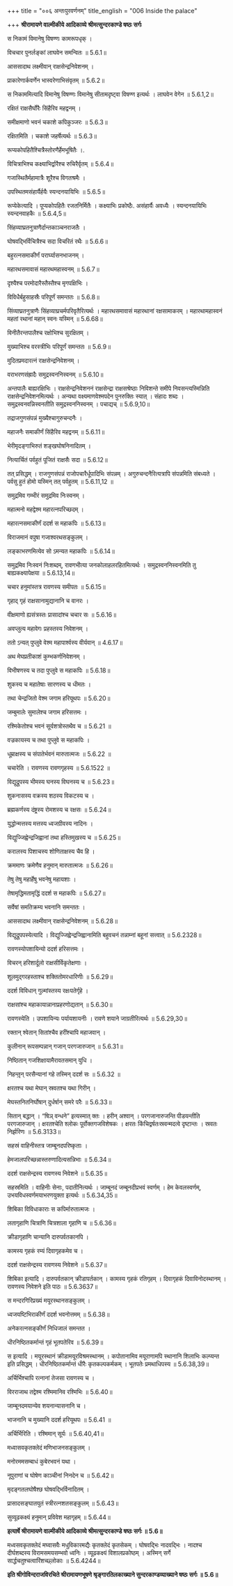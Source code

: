 +++
title = "००६ अन्तःपुरवर्णनम्"
title_english = "006 Inside the palace"

+++
**श्रीरामायणे वाल्मीकीये आदिकाव्ये श्रीमत्सुन्दरकाण्डे षष्ठः सर्गः**

स निकामं विमानेषु विषण्णः कामरूपधृक् ।

विचचार पुनर्लङ्कां लाघवेन समन्वितः ॥ 5.6.1॥

आससादाथ लक्ष्मीवान् राक्षसेन्द्रनिवेशनम् ।

प्राकारेणार्कवर्णेन भास्वरेणाभिसंवृतम् ॥ 5.6.2॥

स निकाममित्यादि विमानेषु विषण्णः विमानेषु सीतामदृष्ट्वा विषण्ण इत्यर्थः । लाघवेन वेगेन ॥ 5.6.1,2॥

रक्षितं राक्षसैर्घोरैः सिंहैरिव महद्वनम् ।

समीक्षमाणो भवनं चकाशे कपिकुञ्जरः ॥ 5.6.3॥

रक्षितमिति । चकाशे जहर्षेत्यर्थः ॥ 5.6.3॥

रूप्यकोपहितैश्चित्रैस्तोरणैर्हेमभूषितैः ।.

विचित्राभिश्च कक्ष्याभिर्द्वारैश्च रुचिरैर्वृतम् ॥ 5.6.4॥

गजास्थितैर्महामात्रैः शूरैश्च विगतश्रमैः ।

उपस्थितमसंहार्यैर्हयैः स्यन्दनयायिभिः ॥ 5.6.5॥

रूप्येकेत्यादि । पूप्यकोपहितैः रजतनिर्मितैः । कक्ष्याभिः प्रकोष्ठैः. असंहार्यैः अवध्यैः । स्यन्दनयायिभिः स्यन्दनवाहकैः ॥ 5.6.4,5॥

सिंहव्याघ्रतनुत्राणैर्दान्तकाञ्चनराजतैः ।

घोषवद्भिर्विचित्रैश्च सदा विचरितं रथैः ॥ 5.6.6॥

बहुरत्नसमाकीर्णं परार्घ्यासनभाजनम् ।

महारथसमावासं महारथमहास्वनम् ॥ 5.6.7॥

दृश्यैश्च परमोदारैस्तैस्तैश्च मृगपक्षिभिः ।

विविधैर्बहुसाहस्रैः परिपूर्णं समन्ततः ॥ 5.6.8॥

सिंव्याघ्रतनुत्राणैः सिंहव्याघ्रचर्मपरिवृतैरित्यर्थः । महारथसमावासं महारथानां रक्षसामाकरम् । महारथामहास्वनं महतां रथानां महान् स्वनः यस्मिन् ॥ 5.6.68॥

विनीतैरन्तपालैश्च रक्षोभिश्च सुरक्षितम् ।

मुख्याभिश्च वरस्त्रीभिः परिपूर्णं समन्ततः ॥ 5.6.9॥

मुदितप्रमदारत्नं राक्षसेन्द्रनिवेशनम् ।

वराभरणसंह्रादैः समुद्रस्वननिस्वनम् ॥ 5.6.10॥

अन्तपालैः बाह्यरक्षिभिः । राक्षसेन्द्रनिवेशननं राक्षसेन्द्रा राक्षसश्रेष्ठाः निविशन्ते समीपे निवसन्त्यस्मिन्निति राक्षसेन्द्रनिवेशनमित्यर्थः । अन्यथा वक्ष्यमाणवेश्मपदेन पुनरुक्तिः स्यात् । संहादः शब्दः । समुद्रस्वनवन्निस्वनतीति समुद्रस्वननिस्वनम् । पचाद्यच् ॥ 5.6.9,10॥

तद्राजगुणसंपन्नं मुख्यैश्चागुरुचन्दनैः ।

महाजनैः समाकीर्णं सिंहैरिव महद्वनम् ॥ 5.6.11॥

भेरीमृदङ्गाभिरुतं शङ्खघोषनिनादितम् ।

नित्यार्चितं पर्वहुतं पूजितं राक्षसैः सदा ॥ 5.6.12॥

तत् प्रसिद्धम् । राजगुणसंपन्नं राजोपचारैर्धूपादिभिः संपन्नम् । अगुरुचन्दनैरित्यत्रापि संपन्नमिति संबध्यते । पर्वसु हुतं होमो यस्मिन् तत् पर्वहुतम् ॥ 5.6.11,12 ॥

समुद्रमिव गम्भीरं समुद्रमिव निःस्वनम् ।

महात्मनो महद्वेश्म महारत्नपरिच्छदम् ।

महारत्नसमाकीर्णं ददर्श स महाकपिः ॥ 5.6.13॥

विराजमानं वपुषा गजाश्वरथसङ्कुलम् ।

लङ्काभरणमित्येव सो ऽमन्यत महाकपिः ॥ 5.6.14॥

समुद्रमिव निःस्वनं निःशब्दम्, रावणभीत्या जनकोलाहलरहितमित्यर्थः । समुद्रस्वननिस्वनमिति तु बाह्यकक्ष्यापेक्षया ॥ 5.6.13,14॥

चचार हनुमांस्तत्र रावणस्य समीपतः ॥ 5.6.15॥

गृहाद् गृहं राक्षसानामुद्यानानि च वानरः ।

वीक्षमाणो ह्यसंत्रस्तः प्रासादांश्च चचार सः ॥ 5.6.16॥

अवप्लुत्य महावेगः प्रहस्तस्य निवेशनम् ।

ततो ऽन्यत् पुप्लुवे वेश्म महापार्श्वस्य वीर्यवान् ॥ 4.6.17॥

अथ मेघप्रतीकाशं कुम्भकर्णनिवेशनम् ।

विभीषणस्य च तदा पुप्लुवे स महाकपिः ॥ 5.6.18॥

शुकस्य च महातेषाः सारणस्य च धीमतः ।

तथा चेन्द्रजितो वेश्म जगाम हरियूथपः ॥ 5.6.20॥

जम्बुमालेः सुमालेश्च जगाम हरिसत्तमः ।

रश्मिकेतोश्च भवनं सूर्यशत्रोस्तथैव च ॥ 5.6.21 ॥

वज्रकायस्य च तथा पुप्लुवे स महाकपिः ।

धूम्राक्षस्य च संपातेर्भवनं मारुतात्मजः ॥ 5.6.22 ॥

चचारेति । रावणस्य रावणगृहस्य ॥ 5.6.1522 ॥

विद्युद्रूपस्य भीमस्य घनस्य विघनस्य च ॥ 5.6.23॥

शुकनासस्य वक्रस्य शठस्य विकटस्य च ।

ब्रह्मकर्णस्य दंष्ट्रस्य रोमशस्य च रक्षसः ॥ 5.6.24॥

युद्धोन्मत्तस्य मत्तस्य ध्वजग्रीवस्य नादिनः ।

विद्युज्जिह्वेन्द्रजिह्वानां तथा हस्तिमुखस्य च ॥ 5.6.25॥

करालस्य पिशाचस्य शोणिताक्षस्य चैव हि ।

क्रममाणः क्रमेणैव हनुमान् मारुतात्मजः ॥ 5.6.26॥

तेषु तेषु महार्हेषु भवनेषु महायशाः ।

तेषामृद्धिमतामृद्धिं ददर्श स महाकपिः ॥ 5.6.27॥

सर्वेषां समतिक्रम्य भवनानि समन्ततः ।

आससादाथ लक्ष्मीवान् राक्षसेन्द्रनिवेशनम् ॥ 5.6.28॥

विद्युद्रूपपस्येत्यादि । विद्युज्जिह्वेन्द्रजिह्वानामिति बहुवचनं तन्नाम्नां बहूनां सत्त्वात् ॥ 5.6.2328॥

रावणस्योपशायिन्यो ददर्श हरिसत्तमः ।

विचरन् हरिशार्दूलो राक्षसीर्विकृतेक्षणाः ।

शूलमुद्गरहस्ताश्च शक्तितोमरधारिणीः ॥ 5.6.29॥

ददर्श विविधान् गुल्मांस्तस्य रक्षःपतेर्गृहे ।

राक्षसांश्च महाकायान्नानाप्रहरणोद्यतान् ॥ 5.6.30॥

रावणस्येति । उपशायिन्यः पर्यायशायनीः । रावणे शयाने जाग्रतीरित्यर्थः ॥ 5.6.29,30॥

रक्तान् श्वेतान् सितांश्चैव हरींश्चापि महाजवान् ।

कुलीनान् रूपसम्पन्नान् गजान् परगजारुजान् ॥ 5.6.31॥

निष्ठितान् गजशिक्षायामैरावतसमान् युधि ।

निहन्तृ़न् परसैन्यानां गहे तस्मिन् ददर्श सः ॥ 5.6.32 ॥

क्षरतश्च यथा मेघान् स्रवतश्च यथा गिरीन् ।

मेघस्तनितनिर्घोषान् दुर्धर्षान् समरे परैः ॥ 5.6.33॥

सितान् बद्धान् । “षिञ् वन्धने” इत्यस्मात् क्तः । हरीन् अश्वान् । परगजानारुजन्ति पीडयन्तीति परगजारुजान् । क्षरतश्चेति श्लोकः पूर्वोक्तगजविशेषकः । क्षरतः किंचिद्वर्षतःस्रवन्मदत्वे दृष्टान्तः । स्रवतः निर्झरिणः ॥ 5.6.3133॥

सहस्रं वाहिनीस्तत्र जाम्बूनदपरिष्कृताः ।

हेमजालपरिच्छन्नास्तरुणादित्यसन्निभाः ॥ 5.6.34॥

ददर्श राक्षसेन्द्रस्य रावणस्य निवेशने ॥ 5.6.35॥

सहस्रमिति । वाहिनीः सेनाः, पदातीनित्यर्थः । जाम्बूनदं जम्बूनदीप्रभवं स्वर्णम् । हेम केवलस्वर्णम्, उभयविधस्वर्णमयाभरणयुक्ता इत्यर्थः ॥ 5.6.34,35॥

शिबिका विविधाकाराः स कपिर्मारुतात्मजः ।

लतागृहाणि चित्राणि चित्रशाला गृहाणि च ॥ 5.6.36॥

क्रीडागृहाणि चान्यानि दारुपर्वतकानपि ।

कामस्य गृहकं रम्यं दिवागृहकमेव च ।

ददर्श राक्षसेन्द्रस्य रावणस्य निवेशने ॥ 5.6.37॥

शिबिका इत्यादि । दारुपर्वतकान् क्रीडापर्तकान् । कामस्य गृहकं रतिगृहम् । दिवागृहकं दिवाविनोदस्थानम् । रावणस्य निवेशने इति पाठः ॥ 5.6.3637॥

स मन्दरगिरिप्रख्यं मयूरस्थानसङ्कुलम् ।

ध्वजयष्टिभिराकीर्णं ददर्श भवनोत्तमम् ॥ 5.6.38॥

अनेकरत्नसङ्कीर्णं निधिजालं समन्तत ।

धीरनिष्ठितकर्मान्तं गृहं भूतपतेरिव ॥ 5.6.39॥

स इत्यादि । मयूरस्थानं क्रीडामयूरविश्रमस्थानम् । कपोतानामिव मयूराणामपि स्थानानि शिलाभिः कल्प्यन्त इति प्रसिद्धम् । धीरनिष्ठितकर्मान्तं धीरैः कृतकल्पकर्मकम् । भूतपतेः प्रमथाधिपस्य ॥ 5.6.38,39॥

अर्चिर्भिश्चापि रत्नानां तेजसा रावणस्य च ।

विरराजाथ तद्वेश्म रश्मिमानिव रश्मिभिः ॥ 5.6.40॥

जाम्बूनदमयान्येव शयनान्यासनानि च ।

भाजनानि च मुख्यानि ददर्श हरियूथपः ॥ 5.6.41 ॥

अर्चिर्भिरिति । रश्मिमान् सूर्यः ॥ 5.6.40,41॥

मध्वासवकृतक्लेदं मणिभाजनसङ्कुलम् ।

मनोरममसम्बाधं कुबेरभवनं यथा ।

नूपुराणां च घोषेण काञ्चीनां निनदेन च ॥ 5.6.42॥

मृदङ्गतलघोषैश्छ घोषवद्भिर्विनादितम् ।

प्रासादसङ्घातयुतं स्त्रीरत्नशतसङ्कुलम् ॥ 5.6.43॥

सुव्यूढकक्ष्यं हनुमान् प्रविवेश महागृहम् ॥ 5.6.44॥

**इत्यार्षे श्रीरामायणे वाल्मीकीये आदिकाव्ये श्रीमत्सुन्दरकाण्डे षष्ठः सर्गः ॥ 5.6॥**

मध्वसवकृतक्लेदं मघ्वासवैः मधुविकारमद्यैः कृतक्लेदं कृतसेकम् । घोषवद्भिः नादवद्भिः । नादश्च दीर्घशब्दस्य विरामसमयसम्भवो ध्वनिः । व्यूढकक्ष्यं विशालप्रकोष्ठम् । अस्मिन् सर्गे सार्द्धचतुश्चत्वारिंशच्छ्लोकाः ॥ 5.6.4244॥

**इति श्रीगोविन्दराजविरचिते श्रीरामायणभूषणे श्रृङ्गारतिलकाख्याने सुन्दरकाण्डव्याख्याने षष्ठः सर्गः ॥ 5.6॥**
